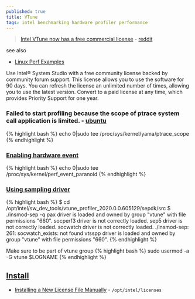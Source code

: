 ```yaml
---
published: true
title: VTune
tags: intel benchmarking hardware profiler performance
---
```

> [Intel VTune now has a free commercial license](https://software.intel.com/en-us/system-studio/choose-download) - [reddit](https://www.reddit.com/r/programming/comments/84i858/intel_vtune_now_has_a_free_commercial_license/)

see also
- [Linux Perf Examples ](https://news.ycombinator.com/item?id=30710280)

Use Intel® System Studio with a free community license backed by community forum support. This license allows you to use the software for 90 days. You can refresh the license an unlimited number of times, allowing you to use the latest version. Convert to a paid license at any time, which provides Priority Support for one year.

### Failed to start profiling because the scope of ptrace system call application is limited. - [ubuntu](https://askubuntu.com/questions/146160/what-is-the-ptrace-scope-workaround-for-wine-programs-and-are-there-any-risks)
{% highlight bash %}
echo 0|sudo tee /proc/sys/kernel/yama/ptrace_scope
{% endhighlight %}

### [Enabling hardware event](https://software.intel.com/en-us/vtune-cookbook-profiling-hardware-without-sampling-drivers)
{% highlight bash %}
echo 0|sudo tee /proc/sys/kernel/perf_event_paranoid
{% endhighlight %}

### [Using sampling driver](https://software.intel.com/content/www/us/en/develop/documentation/vtune-help/top/set-up-analysis-target/linux-targets/building-and-installing-the-sampling-drivers-for-linux-targets.html)
{% highlight bash %}
$ cd /opt/intel/sw_dev_tools/vtune_profiler_2020.0.0.605129/sepdk/src
$ ./insmod-sep -q
pax driver is loaded and owned by group "vtune" with file permissions "660".
socperf3 driver is not correctly loaded.
sep5 driver is not correctly loaded.
socwatch driver is not correctly loaded.
./insmod-sep: 261: socwatch_exists: not found
vtsspp driver is loaded and owned by group "vtune" with file permissions "660".
{% endhighlight %}

Make sure to be part of vtune group
{% highlight bash %}
sudo usermod -a -G vtune $LOGNAME
{% endhighlight %}

## [Install](https://registrationcenter.intel.com/en/products/postregistration/?sn=DDW8-2HMN9CTW&Sequence=2359787&encema=Wg/bUFJY2qspv9ef8QA1f0DGhMd9EohQO1BqwaGI5997Jbxx4eHGF5bQn+A7GFOqe4LRg8ZhBF2zqHvWWuDHGhYiAwVFjlxu&pass=yes)
- [Installing a New License File Manually](https://software.intel.com/content/www/us/en/develop/articles/manually-installing-a-new-license-file.html) - `/opt/intel/licenses`
